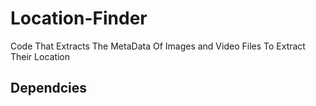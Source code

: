 # Location-Finder

Code That Extracts The MetaData Of Images and Video Files To Extract Their Location

## Dependcies
